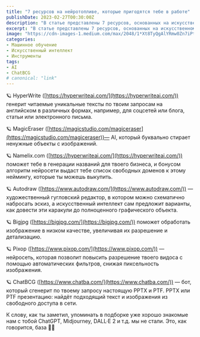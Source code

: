 ```yaml
---
title: "7 ресурсов на нейротопливе, которые пригодятся тебе в работе"
publishDate: 2023-02-27T00:30:00Z
description: "В статье представлены 7 ресурсов, основанных на искусственном интеллекте, которые помогут в работе, включая генератор текстов HyperWrite, инструмент для удаления объектов с изображений MagicEraser, генератор названий бизнесов Namelix и другие."
excerpt: "В статье представлены 7 ресурсов, основанных на искусственном интеллекте, которые помогут в работе, включая генератор текстов HyperWrite, инструмент для удаления объектов с изображений..."
image: "https://cdn-images-1.medium.com/max/2048/1*Xt8TyQgAlYRmw0Zn7iPtCg.jpeg"
categories:
- Машинное обучение
- Искусственный интеллект
- Инструменты
tags:
- AI
- ChatBCG
# canonical: "link"
---
```


🪐 HyperWrite ([https://hyperwriteai.com/](https://hyperwriteai.com/)) генерит читаемые уникальные тексты по твоим запросам на английском в различных формах, например, для соцсетей или блога, статьи или электронного письма.

🪐 MagicEraser ([https://magicstudio.com/magiceraser](https://magicstudio.com/magiceraser))— AI, который буквально стирает ненужные объекты с изображений.

🪐 Namelix.com ([https://hyperwriteai.com/](https://hyperwriteai.com/)) поможет тебе в генерации названий для твоего бизнеса, и бонусом алгоритм нейросети выдаст тебе список свободных доменов к этому неймингу, которые ты можешь выкупить.

🪐 Autodraw ([https://www.autodraw.com/](https://www.autodraw.com/)) — художественный гугловский редактор, в котором можно схематично набросать эскиз, а искусственный интеллект сам предложит варианты, как довести эти каракули до полноценного графического объекта.

🪐 Bigjpg ([https://bigjpg.com/](https://bigjpg.com/)) поможет обработать изображение в низком качестве, увеличивая их разрешение и детализацию.

🪐 Pixop ([https://www.pixop.com/](https://www.pixop.com/)) — нейросеть, которая позволит повысить разрешение твоего видоса с помощью автоматических фильтров, снижая пиксельность изображения.

🪐 ChatBCG ([https://www.chatba.com/](https://www.chatba.com/)) — бот, который сгенерит по твоему запросу настоящую PPTX и PTF. PPTX или PTF презентацию: найдёт подходящий текст и изображения из свободного доступа в сети.

К слову, как ты заметил, упоминать в подборке уже хорошо знакомые нам с тобой ChatGPT, Midjourney, DALL·E 2 и т.д. мы не стали. Это, как говорится, база 👩‍🚀
